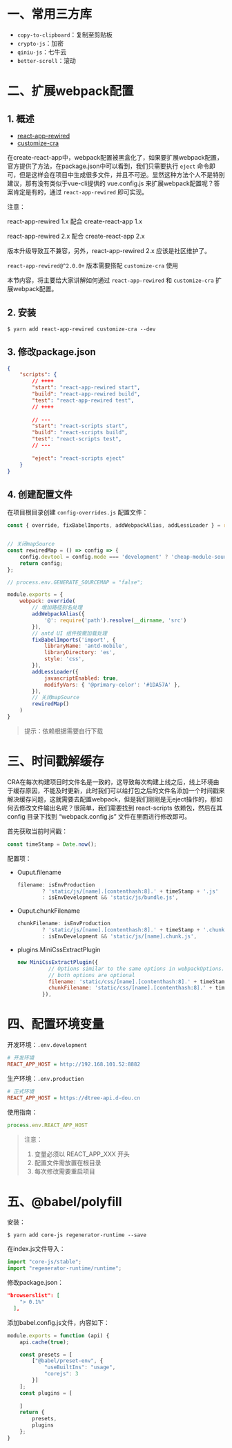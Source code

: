 # 一、常用三方库

- `copy-to-clipboard`：复制至剪贴板
- `crypto-js`：加密
- `qiniu-js`：七牛云
- `better-scroll`：滚动

# 二、扩展webpack配置

## 1. 概述

- [react-app-rewired](https://github.com/timarney/react-app-rewired)
- [customize-cra](https://github.com/arackaf/customize-cra)

在create-react-app中，webpack配置被黑盒化了，如果要扩展webpack配置，官方提供了方法，在package.json中可以看到，我们只需要执行 `eject` 命令即可，但是这样会在项目中生成很多文件，并且不可逆。显然这种方法个人不是特别建议，那有没有类似于vue-cli提供的 vue.config.js 来扩展webpack配置呢？答案肯定是有的，通过 `react-app-rewired` 即可实现。

注意：

react-app-rewired 1.x 配合 create-react-app 1.x

react-app-rewired 2.x 配合 create-react-app 2.x

版本升级导致互不兼容，另外，react-app-rewired 2.x 应该是社区维护了。

`react-app-rewired@^2.0.0+` 版本需要搭配 `customize-cra` 使用

本节内容，将主要给大家讲解如何通过 `react-app-rewired`  和 `customize-cra` 扩展webpack配置。

## 2. 安装

```shell
$ yarn add react-app-rewired customize-cra --dev
```

## 3. 修改package.json

```json
{
    "scripts": {
        // ++++
        "start": "react-app-rewired start",
        "build": "react-app-rewired build",
        "test": "react-app-rewired test",
        // ++++
      
        // ---
        "start": "react-scripts start",
        "build": "react-scripts build",
        "test": "react-scripts test",
        // ---
      
        "eject": "react-scripts eject"
    }
}
```

## 4. 创建配置文件

在项目根目录创建 `config-overrides.js` 配置文件：

```js
const { override, fixBabelImports, addWebpackAlias, addLessLoader } = require('customize-cra');


// 关闭mapSource
const rewiredMap = () => config => {
    config.devtool = config.mode === 'development' ? 'cheap-module-source-map' : false;
    return config;
};

// process.env.GENERATE_SOURCEMAP = "false";

module.exports = {
    webpack: override(
        // 增加路径别名处理
        addWebpackAlias({
            '@': require('path').resolve(__dirname, 'src')
        }),
        // antd UI 组件按需加载处理
        fixBabelImports('import', {
            libraryName: 'antd-mobile',
            libraryDirectory: 'es',
            style: 'css',
        }),
        addLessLoader({
            javascriptEnabled: true,
            modifyVars: { '@primary-color': '#1DA57A' },
        }),
        // 关闭mapSource
        rewiredMap()
    )
}
```

> 提示：依赖根据需要自行下载

# 三、时间戳解缓存

CRA在每次构建项目时文件名是一致的，这导致每次构建上线之后，线上环境由于缓存原因，不能及时更新，此时我们可以给打包之后的文件名添加一个时间戳来解决缓存问题，这就需要去配置webpack，但是我们刚刚是无eject操作的，那如何去修改文件输出名呢？很简单，我们需要找到 react-scripts 依赖包，然后在其 config 目录下找到 “webpack.config.js” 文件在里面进行修改即可。

首先获取当前时间戳：

```js
const timeStamp = Date.now();
```

配置项：

- Ouput.filename

  ```js
  filename: isEnvProduction
          ? 'static/js/[name].[contenthash:8].' + timeStamp + '.js'
          : isEnvDevelopment && 'static/js/bundle.js',
  ```

- Ouput.chunkFilename

  ```js
  chunkFilename: isEnvProduction
          ? 'static/js/[name].[contenthash:8].' + timeStamp + '.chunk.js'
          : isEnvDevelopment && 'static/js/[name].chunk.js',
  ```

- plugins.MiniCssExtractPlugin

  ```js
  new MiniCssExtractPlugin({
            // Options similar to the same options in webpackOptions.output
            // both options are optional
            filename: 'static/css/[name].[contenthash:8].' + timeStamp + '.css',
            chunkFilename: 'static/css/[name].[contenthash:8].' + timeStamp + '.chunk.css',
          }),
  ```


# 四、配置环境变量

开发环境：`.env.development`

```ini
# 开发环境
REACT_APP_HOST = http://192.168.101.52:8882
```

生产环境：`.env.production`

```ini
# 正式环境
REACT_APP_HOST = https://dtree-api.d-dou.cn
```

使用指南：

```js
process.env.REACT_APP_HOST
```

> 注意：
>
> 1. 变量必须以 REACT_APP_XXX 开头
> 2. 配置文件需放置在根目录
> 3. 每次修改需要重启项目

# 五、@babel/polyfill

安装：

```shell
$ yarn add core-js regenerator-runtime --save
```

在index.js文件导入：

```js
import "core-js/stable";
import "regenerator-runtime/runtime";
```

修改package.json：

```json
"browserslist": [
    "> 0.1%"
  ],
```

添加babel.config.js文件，内容如下：

```js
module.exports = function (api) {
    api.cache(true);

    const presets = [
        ["@babel/preset-env", {
            "useBuiltIns": "usage",
            "corejs": 3
        }]
    ];
    const plugins = [
       
    ]
    return {
        presets,
        plugins
    };
}
```

